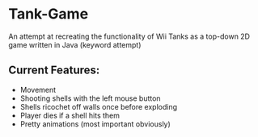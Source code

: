 # Tank-Game
An attempt at recreating the functionality of Wii Tanks as a top-down 2D game written in Java (keyword attempt)

## Current Features:
- Movement
- Shooting shells with the left mouse button
- Shells ricochet off walls once before exploding
- Player dies if a shell hits them
- Pretty animations (most important obviously)
